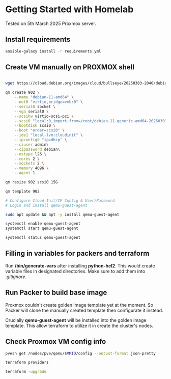# Getting Started with Homelab

Tested on 5th March 2025 Proxmox server.

## Install requirements

```bash
ansible-galaxy install -r requirements.yml
```

## Create VM manually on PROXMOX shell

```bash

wget https://cloud.debian.org/images/cloud/bullseye/20250303-2040/debian-11-generic-amd64-20250303-2040.qcow2

qm create 902 \
    --name "debian-11-amd64" \
    --net0 "virtio,bridge=vmbr0" \
    --serial0 socket \
    --vga serial0 \
    --scsihw virtio-scsi-pci \
    --scsi0 "local:0,import-from=/root/debian-11-generic-amd64-20250303-2040.qcow2" \
    --bootdisk scsi0 \
    --boot "order=scsi0" \
    --ide1 "local-lvm:cloudinit" \
    --ipconfig0 "ip=dhcp" \
    --ciuser admin\
    --cipassword debian\
    --ostype l26 \
    --cores 2 \
    --sockets 2 \
    --memory 4096 \
    --agent 1

qm resize 902 scsi0 15G

qm template 902

# Configure Cloud-Init/IP Config & User/Password
# Login and install qemu-guest-agent

sudo apt update && apt -y install qemu-guest-agent

systemctl enable qemu-guest-agent
systemctl start qemu-guest-agent

systemctl status qemu-guest-agent

```

## Filling in variables for packers and terraform

Run **/bin/generate-vars** after installing **python-hcl2**. This would create variable files in designated directories. Make sure to add them into *.gitignore*.

## Run Packer to build base image

Proxmox couldn't create golden image template yet at the moment. So Packer will clone the manually created template then configurate it instead.

Crucially **qemu-guest-agent** will be installed into the golden image template. This allow terraform to utilize it in create the cluster's nodes.

## Check Proxmox VM config info

```bash
pvesh get /nodes/pve/qemu/$VMID/config --output-format json-pretty

terraform providers

terraform -upgrade
```
